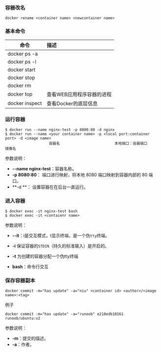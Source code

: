 ### 容器改名

```
docker rename <container name> <newcontainer name>
```

### 基本命令

| 命令                           | 描述                      |
| ------------------------------ | :------------------------ |
| docker ps -a                   |                           |
| docker ps -l                   |                           |
| docker start <container id>    |                           |
| docker stop <contaienr name>   |                           |
| docker rm <contaienr name>     |                           |
| docker top <contaienr name>    | 查看WEB应用程序容器的进程 |
| docker inspect<contaienr name> | 查看Docker的底层信息      |

### 运行容器

```
$ docker run --name nginx-test -p 8080:80 -d nginx
$ docker run --name <your container name> -p <local port:container port> -d <image name>
					容器名							本地端口：容器端口					镜像名
```

参数说明：

- **--name nginx-test**：容器名称。
- **-p 8080:80**： 端口进行映射，将本地 8080 端口映射到容器内部的 80 端口。
- **-d **： 设置容器在在后台一直运行。

### 进入容器

```
$ docker exec -it nginx-test bash
$ docker exec -it <contaienr name>
```

参数说明：

- **--it**：i是交互模式，t显示终端，是一个伪`tty`终端。

- **-i** 保证容器的`STDIN`（持久的标准输入）是开启的。

- **-t** 为创建的容器分配一个伪tty终端

- **bash**：命令行交互

  

### 保存容器副本

```
docker commit -m="has update" -a="niu" <container id> <author>/<image name>:<tag>
```

例子

```
docker commit -m="has update" -a="runoob" e218edb10161 runoob/ubuntu:v2
```

参数说明：

- **-m**：提交的描述。
- **-a**：作者。